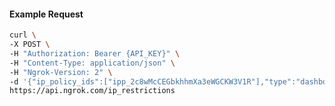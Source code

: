 <!-- Code generated for API Clients. DO NOT EDIT. -->

#### Example Request

```bash
curl \
-X POST \
-H "Authorization: Bearer {API_KEY}" \
-H "Content-Type: application/json" \
-H "Ngrok-Version: 2" \
-d '{"ip_policy_ids":["ipp_2c8wMcCEGbkhhmXa3eWGCKW3V1R"],"type":"dashboard"}' \
https://api.ngrok.com/ip_restrictions
```
